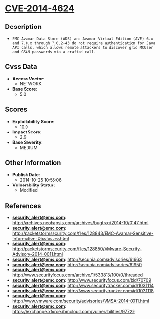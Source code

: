 
# [CVE-2014-4624](http://archives.neohapsis.com/archives/bugtraq/2014-10/0147.html)

## Description

- `EMC Avamar Data Store (ADS) and Avamar Virtual Edition (AVE) 6.x and 7.0.x through 7.0.2-43 do not require authentication for Java API calls, which allows remote attackers to discover grid MCUser and GSAN passwords via a crafted call.`

## Cvss Data

- **Access Vector**:
  - NETWORK
- **Base Score**:
  - 5.0

## Scores

- **Exploitability Score**:
  - 10.0
- **Impact Score**:
  - 2.9
- **Base Severity**:
  - MEDIUM

## Other Information

- **Publish Date**:
  - 2014-10-25 10:55:06
- **Vulnerability Status**:
  - Modified

## References

- **security_alert@emc.com**: http://archives.neohapsis.com/archives/bugtraq/2014-10/0147.html
- **security_alert@emc.com**: http://packetstormsecurity.com/files/128843/EMC-Avamar-Sensitive-Information-Disclosure.html
- **security_alert@emc.com**: http://packetstormsecurity.com/files/128850/VMware-Security-Advisory-2014-0011.html
- **security_alert@emc.com**: http://secunia.com/advisories/61663
- **security_alert@emc.com**: http://secunia.com/advisories/61950
- **security_alert@emc.com**: http://www.securityfocus.com/archive/1/533813/100/0/threaded
- **security_alert@emc.com**: http://www.securityfocus.com/bid/70709
- **security_alert@emc.com**: http://www.securitytracker.com/id/1031114
- **security_alert@emc.com**: http://www.securitytracker.com/id/1031118
- **security_alert@emc.com**: http://www.vmware.com/security/advisories/VMSA-2014-0011.html
- **security_alert@emc.com**: https://exchange.xforce.ibmcloud.com/vulnerabilities/97729
